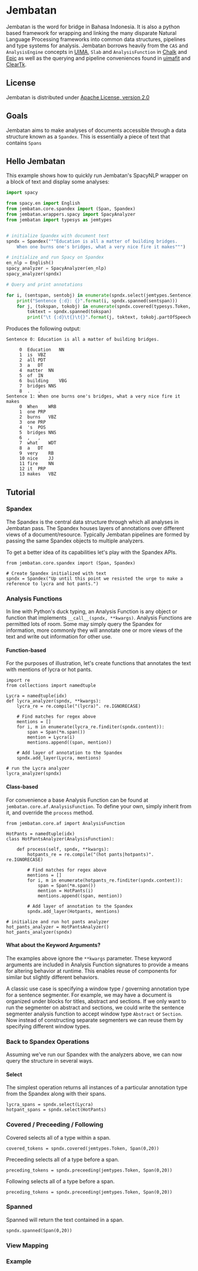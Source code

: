 # Jembatan
Jembatan is the word for bridge in Bahasa Indonesia.  It is also a python based framework
for wrapping and linking the many disparate Natural Language Processing frameworks
into common data structures, pipelines and type systems for analysis.  Jembatan borrows
heavily from the `CAS` and `AnalysisEngine` concepts in [UIMA](https://uima.apache.org/),
`Slab` and `AnalysisFunction` in [Chalk](https://uima.apache.org/) and [Epic](https://github.com/dlwh/epic) as well as the querying and pipeline conveniences found in [uimafit](https://github.com/apache/uima-uimafit) and [ClearTk](https://cleartk.github.io/cleartk/).

## License ##
Jembatan is distributed under [Apache License, version 2.0](http://www.apache.org/licenses/LICENSE-2.0.html)

## Goals ##
Jembatan aims to make analyses of documents accessible through a data structure known as a `Spandex`.  This is essentially a piece of text that contains `Spans`

## Hello Jembatan ##

This example shows how to quickly run Jembatan's SpacyNLP wrapper on a block of text and display some analyses:

```python
import spacy

from spacy.en import English
from jembatan.core.spandex import (Span, Spandex)
from jembatan.wrappers.spacy import SpacyAnalyzer
from jembatan import typesys as jemtypes


# initialize Spandex with document text
spndx = Spandex("""Education is all a matter of building bridges. 
    When one burns one's bridges, what a very nice fire it makes""")

# initialize and run Spacy on Spandex
en_nlp = English()
spacy_analyzer = SpacyAnalyzer(en_nlp)
spacy_analyzer(spndx)

# Query and print annotations

for i, (sentspan, sentobj) in enumerate(spndx.select(jemtypes.Sentence)):
    print("Sentence {:d}: {}".format(i, spndx.spanned(sentspan)))
    for j, (tokspan, tokobj) in enumerate(spndx.covered(typesys.Token, sentspan)):
        toktext = spndx.spanned(tokspan)
        print("\t {:d}\t{}\t{}".format(j, toktext, tokobj.partOfSpeech.pos))
```

Produces the following output:
```
Sentence 0: Education is all a matter of building bridges. 
    
	 0	Education	NN
	 1	is	VBZ
	 2	all	PDT
	 3	a	DT
	 4	matter	NN
	 5	of	IN
	 6	building	VBG
	 7	bridges	NNS
	 8	.	.
Sentence 1: When one burns one's bridges, what a very nice fire it makes
	 0	When	WRB
	 1	one	PRP
	 2	burns	VBZ
	 3	one	PRP
	 4	's	POS
	 5	bridges	NNS
	 6	,	,
	 7	what	WDT
	 8	a	DT
	 9	very	RB
	 10	nice	JJ
	 11	fire	NN
	 12	it	PRP
	 13	makes	VBZ
```

## Tutorial

### Spandex
The Spandex is the central data structure through which all analyses in
Jembatan pass.  The Spandex houses layers of annotations over 
different views of a document/resource.  Typically Jembatan pipelines 
are formed by passing the same Spandex objects to multiple analyzers.

To get a better idea of its capabilities let's play with the Spandex
APIs.

```
from jembatan.core.spandex import (Span, Spandex)

# Create Spandex initialized with text
spndx = Spandex("Up until this point we resisted the urge to make a reference to lycra and hot pants.")
```

### Analysis Functions

In line with Python's duck typing, an Analysis Function is any object or function that implements `__call__(spndx, **kwargs)`.  Analysis
Functions are permitted lots of room.  Some may simply query the 
Spandex for information, more commonly they will annotate one or 
more views of the text and write out information for other use.

#### Function-based
For the purposes of illustration, let's create functions that
annotates the text with mentions of lycra or hot pants.

```
import re
from collections import namedtuple

Lycra = namedtuple(idx)
def lycra_analyzer(spndx, **kwargs):
    lycra_re = re.compile("(lycra)". re.IGNORECASE)

    # Find matches for regex above
    mentions = []
    for i, m in enumerate(lycra_re.finditer(spndx.content)):
        span = Span(*m.span())
        mention = Lycra(i)
        mentions.append((span, mention))

    # Add layer of annotation to the Spandex
    spndx.add_layer(Lycra, mentions)

# run the Lycra analyzer
lycra_analyzer(spndx)
```

#### Class-based
For convenience a base Analysis Function can be found at
`jembatan.core.af.AnalysisFunction`.  To define your own,
simply inherit from it, and override the `process` method.

```
from jembatan.core.af import AnalysisFunction

HotPants = namedtuple(idx)
class HotPantsAnalyzer(AnalysisFunction):

    def process(self, spndx, **kwargs):
        hotpants_re = re.compile("(hot pants|hotpants)". re.IGNORECASE)

        # Find matches for regex above
        mentions = []
        for i, m in enumerate(hotpants_re.finditer(spndx.content)):
            span = Span(*m.span())
            mention = HotPants(i)
            mentions.append((span, mention))

        # Add layer of annotation to the Spandex
        spndx.add_layer(Hotpants, mentions)

# initialize and run hot pants analyzer
hot_pants_analyzer = HotPantsAnalyzer()
hot_pants_analyzer(spndx)
```


#### What about the Keyword Arguments? 

The examples above ignore the `**kwargs` parameter.  These keyword
arguments are included in Analysis Function signatures to provide
a means for altering behavior at runtime.  This enables reuse of components for similar but slightly different behaviors.

A classic use case is specifying a window type / governing annotation
type for a sentence segmenter.  For example, we may have a document is organized under blocks for titles, abstract and sections.  If we only
want to run the segmenter on abstract and sections, we could write
the sentence segmenter analysis function to accept window type `Abstract` or `Section`.   Now instead of constructing separate segmenters
we can reuse them by specifying different window types.


### Back to Spandex Operations

Assuming we've run our Spandex with the analyzers above, we can now
query the structure in several ways.

#### Select
The simplest operation returns all instances of a particular
annotation type from the Spandex along with their spans.


```
lycra_spans = spndx.select(Lycra)
hotpant_spans = spndx.select(HotPants)
```

### Covered / Preceeding / Following
Covered selects all of a type within a span. 
```
covered_tokens = spndx.covered(jemtypes.Token, Span(0,20))
```

Preceeding selects all of a type before a span.
```
preceding_tokens = spndx.preceeding(jemtypes.Token, Span(0,20))
```

Following selects all of a type before a span.
```
preceding_tokens = spndx.preceeding(jemtypes.Token, Span(0,20))
```

### Spanned
Spanned will return the text contained in a span.
```
spndx.spanned(Span(0,20))
```


### View Mapping

### Example

